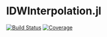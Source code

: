 # IDWInterpolation.jl

[![Build Status](https://github.com/evanderveer/IDWInterpolation.jl/actions/workflows/CI.yml/badge.svg?branch=main])](https://github.com/evanderveer/IDWInterpolation.jl/actions/workflows/CI.yml?query=branch%3Amain])
[![Coverage](https://codecov.io/gh/evanderveer/IDWInterpolation.jl/branch/main]/graph/badge.svg)](https://codecov.io/gh/evanderveer/IDWInterpolation.jl)

